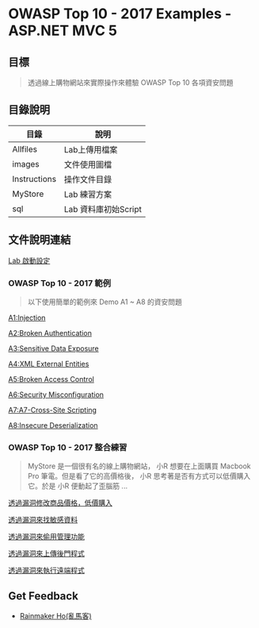 # OWASP Top 10 - 2017 Examples - ASP.NET MVC 5

## 目標

>透過線上購物網站來實際操作來體驗 OWASP Top 10 各項資安問題

## 目錄說明

|目錄|說明|
|---|---|
|Allfiles|Lab上傳用檔案|
|images|文件使用圖檔|
|Instructions|操作文件目錄|
|MyStore|Lab 練習方案|
|sql|Lab 資料庫初始Script|

## 文件說明連結

[Lab 啟動設定](instructions.md)

### OWASP Top 10 - 2017 範例

>以下使用簡單的範例來 Demo A1 ~ A8 的資安問題

[A1:Injection](<Instructions/Session1/A1-Injection.md>)

[A2:Broken Authentication](<Instructions/Session1/A2-Broken Authentication.md>)

[A3:Sensitive Data Exposure](<Instructions/Session1/A3-Sensitive Data Exposure.md>)

[A4:XML External Entities](<Instructions/Session1/A4-XML External Entities.md>)

[A5:Broken Access Control](<Instructions/Session1/A5-Broken Access Control.md>)

[A6:Security Misconfiguration](<Instructions/Session1/A6-Security Misconfiguration.md>)

[A7:A7-Cross-Site Scripting](<Instructions/Session1/A7-Cross-Site Scripting.md>)

[A8:Insecure Deserialization](<Instructions/Session1/A8-Insecure Deserialization.md>)

### OWASP Top 10 - 2017 整合練習

>MyStore 是一個很有名的線上購物網站， 小R 想要在上面購買 Macbook Pro 筆電。但是看了它的高價格後， 小R 思考著是否有方式可以低價購入它。於是 小R 便動起了歪腦筋 ...

[透過漏洞修改商品價格，低價購入](<Instructions/Session2/s1.md>)

[透過漏洞來找敏感資料](<Instructions/Session2/s2.md>)

[透過漏洞來偷用管理功能](<Instructions/Session2/s3.md>)

[透過漏洞來上傳後門程式](<Instructions/Session2/s4.md>)

[透過漏洞來執行遠端程式](<Instructions/Session2/s5.md>)

## Get Feedback
- [Rainmaker Ho(亂馬客)](mailto:rainmaker_ho@gss.com.tw)
